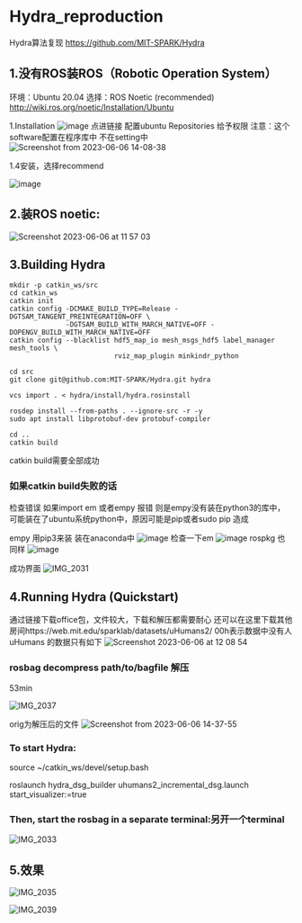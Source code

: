 # Hydra_reproduction
Hydra算法复现
https://github.com/MIT-SPARK/Hydra

## 1.没有ROS装ROS（Robotic Operation System）
环境：Ubuntu 20.04
选择：ROS Noetic (recommended)
http://wiki.ros.org/noetic/Installation/Ubuntu

1.Installation
![image](https://github.com/WentingXu3o3/Hydra_reproduction/assets/59476953/e64bed25-2b02-455a-aad8-96cffe0dd1e7)
点进链接 配置ubuntu Repositories 给予权限 注意：这个software配置在程序库中 不在setting中![Screenshot from 2023-06-06 14-08-38](https://github.com/WentingXu3o3/Hydra_reproduction/assets/59476953/c194ec4a-2d86-4849-8467-bd2c91fe3cd2)

1.4安装，选择recommend

![image](https://github.com/WentingXu3o3/Hydra_reproduction/assets/59476953/b15005f2-33d3-441d-9205-ad8779725b60)
## 2.装ROS noetic:

![Screenshot 2023-06-06 at 11 57 03](https://github.com/WentingXu3o3/Hydra_reproduction/assets/59476953/26ff90f1-bb46-42eb-ad3b-500d2faaf2ef)
## 3.Building Hydra
```
mkdir -p catkin_ws/src
cd catkin_ws
catkin init
catkin config -DCMAKE_BUILD_TYPE=Release -DGTSAM_TANGENT_PREINTEGRATION=OFF \
              -DGTSAM_BUILD_WITH_MARCH_NATIVE=OFF -DOPENGV_BUILD_WITH_MARCH_NATIVE=OFF
catkin config --blacklist hdf5_map_io mesh_msgs_hdf5 label_manager mesh_tools \
                          rviz_map_plugin minkindr_python

cd src
git clone git@github.com:MIT-SPARK/Hydra.git hydra
```
```
vcs import . < hydra/install/hydra.rosinstall

rosdep install --from-paths . --ignore-src -r -y
sudo apt install libprotobuf-dev protobuf-compiler

cd ..
catkin build
```
catkin build需要全部成功
### 如果catkin build失败的话
检查错误 如果import em 或者empy 报错
则是empy没有装在python3的库中，可能装在了ubuntu系统python中，原因可能是pip或者sudo pip 造成

empy 用pip3来装 装在anaconda中
![image](https://github.com/WentingXu3o3/Hydra_reproduction/assets/59476953/1ae655bf-a659-44ac-a130-ba2654dc0700)
检查一下em
![image](https://github.com/WentingXu3o3/Hydra_reproduction/assets/59476953/4fbd0313-eddf-4969-b6b2-f3cc018919bf)
rospkg 也同样
![image](https://github.com/WentingXu3o3/Hydra_reproduction/assets/59476953/5dca77f2-933b-45c8-9678-165bf766fed5)

成功界面
![IMG_2031](https://github.com/WentingXu3o3/Hydra_reproduction/assets/59476953/907eb59a-0105-40ca-8b1d-0b68b267d582)



## 4.Running Hydra (Quickstart)
通过链接下载office包，文件较大，下载和解压都需要耐心
还可以在这里下载其他房间https://web.mit.edu/sparklab/datasets/uHumans2/ 
00h表示数据中没有人
uHumans 的数据只有如下
![Screenshot 2023-06-06 at 12 08 54](https://github.com/WentingXu3o3/Hydra_reproduction/assets/59476953/6c98eddb-b308-46db-81d8-5d1e97ab8db1)

### rosbag decompress path/to/bagfile 解压
53min

![IMG_2037](https://github.com/WentingXu3o3/Hydra_reproduction/assets/59476953/8cc6e993-0dbd-4af8-a1fd-10711eab5bd6)

orig为解压后的文件
![Screenshot from 2023-06-06 14-37-55](https://github.com/WentingXu3o3/Hydra_reproduction/assets/59476953/107972f5-7719-4fe0-89b2-0a187658e90b)

### To start Hydra:
source ~/catkin_ws/devel/setup.bash

roslaunch hydra_dsg_builder uhumans2_incremental_dsg.launch start_visualizer:=true
### Then, start the rosbag in a separate terminal:另开一个terminal
![IMG_2033](https://github.com/WentingXu3o3/Hydra_reproduction/assets/59476953/16e27a81-86ff-4112-97f2-6816001d00ed)

## 5.效果
![IMG_2035](https://github.com/WentingXu3o3/Hydra_reproduction/assets/59476953/8984c566-808b-48ce-bed0-3f90e5eb749a)

![IMG_2039](https://github.com/WentingXu3o3/Hydra_reproduction/assets/59476953/0b6ddb3e-4686-40bb-8af6-4952de9cfa5e)

